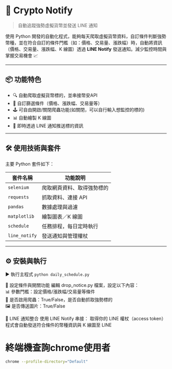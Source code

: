 # 🚀 Crypto Notify  
> 自動追蹤強勢虛擬貨幣並發送 LINE 通知

使用 Python 開發的自動化程式，能夠每天爬取虛擬貨幣資料，自訂條件判斷強勢幣種，並在符合自訂的條件門檻（如：價格、交易量、漲跌幅）時，自動將資訊（價格、交易量、漲跌幅、K 線圖）透過 **LINE Notify** 發送通知。減少監控時間與掌握交易機會 📈

---

## 📦 功能特色

- 🔍 自動爬取虛擬貨幣標的，並串接幣安API
- 🎯 自訂篩選條件（價格、漲跌幅、交易量等）
- 🕹️ 可自由開啟/關閉爬蟲功能(如關閉，可以自行輸入想監控的標的)
- 📊 自動繪製 K 線圖
- 📩 即時透過 LINE 通知推送標的資訊

---

## 🛠️ 使用技術與套件

主要 Python 套件如下：

| 套件名稱       | 功能說明                  |
|----------------|--------------------------|
| `selenium`     | 爬取網頁資料、取得強勢標的 |
| `requests`     | 抓取資料、連接 API        |
| `pandas`       | 數據處理與過濾            |
| `matplotlib`   | 繪製圖表／K 線圖          |
| `schedule`     | 任務排程，每日定時執行     |
| `line_notify`  | 發送通知與管理權杖         |

---

## ⚙️ 安裝與執行

▶️ 執行主程式
```python daily_schedule.py ```

🧩 設定條件與開關功能
編輯 drop_notice.py 檔案，設定以下內容：  
📊 參數門檻：設定價格/漲跌幅/交易量等條件  
🔄 是否啟用爬蟲：True/False，是否自動抓取強勢標的  
🖼️ 是否傳送圖片：True/False  

💬 LINE 通知整合
使用 LINE Notify 串接：
取得你的 LINE 權杖（access token）
程式會自動發送符合條件的幣種資訊與 K 線圖至 LINE

# 終端機查詢chrome使用者
```bash
chrome --profile-directory="Default"


